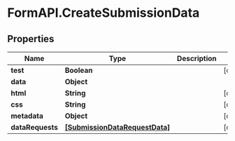 # FormAPI.CreateSubmissionData

## Properties
Name | Type | Description | Notes
------------ | ------------- | ------------- | -------------
**test** | **Boolean** |  | [optional] 
**data** | **Object** |  | 
**html** | **String** |  | [optional] 
**css** | **String** |  | [optional] 
**metadata** | **Object** |  | [optional] 
**dataRequests** | [**[SubmissionDataRequestData]**](SubmissionDataRequestData.md) |  | [optional] 


